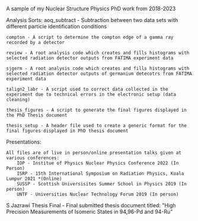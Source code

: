 A sample of my Nuclear Structure Physics PhD work from 2018-2023

Analysis Sorts:
    aoq_subtract - Subtraction between two data sets with different particle identification conditions
    
    compton - A script to determine the compton edge of a gamma ray recorded by a detector
    
    review - A root analysis code which creates and fills histograms with selected radiation detector outputs from FATIMA experiment data

    sjgerm - A root analysis code which creates and fills histograms with selected radiation detector outputs of germanium detecotrs from FATIMA experiment data

    talign2_labr - A script used to correct data collected in the experiment due to technical errors in the electronic setup (data cleaning)

    thesis_figures - A script to generate the final figures displayed in the PhD Thesis document

    thesis_setup - A header file used to create a generic format for the final figures displayed in PhD thesis document

Presentations:

    All files are of live in person/online presentation talks given at various conferences:
        IOP - Institue of Physics Nuclear Physics Conference 2022 (In Person)
        ISRP - 15th International Symposium on Radiation Physics, Kuala Lumpur 2021 *(Online)
        SUSSP - Scottish Universisites Summer School in Physics 2019 (In person)
        UNTF - Universities Nuclear Technology Forum 2019 (In person)

S Jazrawi Thesis Final - Final submitted thesis document titled: "High Precision Measurements of
 Isomeric States in 94,96-Pd and 94-Ru"